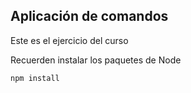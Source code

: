 ## Aplicación de comandos

Este es el ejercicio del curso

Recuerden instalar los paquetes de Node

````
npm install
````
